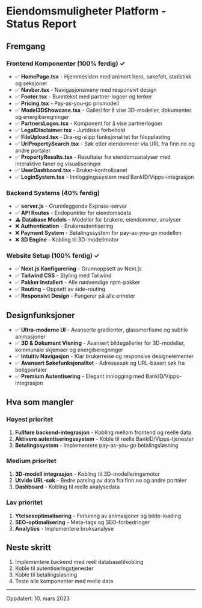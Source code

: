 # Eiendomsmuligheter Platform - Status Report

## Fremgang

### Frontend Komponenter (100% ferdig) ✓
- ✅ **HomePage.tsx** - Hjemmesiden med animert hero, søkefelt, statistikk og seksjoner
- ✅ **Navbar.tsx** - Navigasjonsmeny med responsivt design
- ✅ **Footer.tsx** - Bunntekst med partner-logoer og lenker
- ✅ **Pricing.tsx** - Pay-as-you-go prismodell
- ✅ **Model3DShowcase.tsx** - Galleri for å vise 3D-modeller, dokumenter og energiberegninger
- ✅ **PartnersLogos.tsx** - Komponent for å vise partnerlogoer
- ✅ **LegalDisclaimer.tsx** - Juridiske forbehold
- ✅ **FileUpload.tsx** - Dra-og-slipp funksjonalitet for filopplasting
- ✅ **UrlPropertySearch.tsx** - Søk etter eiendommer via URL fra finn.no og andre portaler
- ✅ **PropertyResults.tsx** - Resultater fra eiendomsanalyser med interaktive faner og visualiseringer
- ✅ **UserDashboard.tsx** - Bruker-kontrollpanel
- ✅ **LoginSystem.tsx** - Innloggingssystem med BankID/Vipps-integrasjon

### Backend Systems (40% ferdig)
- ✅ **server.js** - Grunnleggende Express-server
- ✅ **API Routes** - Endepunkter for eiendomsdata
- ⚠️ **Database Models** - Modeller for brukere, eiendommer, analyser
- ❌ **Authentication** - Brukerautentisering
- ❌ **Payment System** - Betalingssystem for pay-as-you-go modellen
- ❌ **3D Engine** - Kobling til 3D-modellmotor

### Website Setup (100% ferdig) ✓
- ✅ **Next.js Konfigurering** - Grunnoppsett av Next.js
- ✅ **Tailwind CSS** - Styling med Tailwind
- ✅ **Pakker installert** - Alle nødvendige npm-pakker
- ✅ **Routing** - Oppsett av side-routing
- ✅ **Responsivt Design** - Fungerer på alle enheter

## Designfunksjoner
- ✅ **Ultra-moderne UI** - Avanserte gradienter, glassmorfisme og subtile animasjoner
- ✅ **3D & Dokument Visning** - Avansert bildegallerier for 3D-modeller, kommunale skjemaer og energiberegninger
- ✅ **Intuitiv Navigasjon** - Klar brukerreise og responsive designelementer
- ✅ **Avansert Søkefunksjonalitet** - Adressesøk og URL-basert søk fra boligportaler
- ✅ **Premium Autentisering** - Elegant innlogging med BankID/Vipps-integrasjon

## Hva som mangler

### Høyest prioritet
1. **Fullføre backend-integrasjon** - Kobling mellom frontend og reelle data
2. **Aktivere autentiseringssystem** - Koble til reelle BankID/Vipps-tjenester
3. **Betalingssystem** - Implementere pay-as-you-go betalingsløsning

### Medium prioritet
1. **3D-modell integrasjon** - Kobling til 3D-modelleringsmotor
2. **Utvide URL-søk** - Bedre parsing av data fra finn.no og andre portaler
3. **Dashboard** - Kobling til reelle analysedata

### Lav prioritet
1. **Ytelsesoptimalisering** - Fintuning av animasjoner og bilde-loading
2. **SEO-optimalisering** - Meta-tags og SEO-forbedringer
3. **Analytics** - Implementere bruksanalyse

## Neste skritt
1. Implementere backend med reell databasetilkobling
2. Koble til autentiseringstjenester
3. Koble til betalingsløsning
4. Teste alle komponenter med reelle data

---

Oppdatert: 10. mars 2023